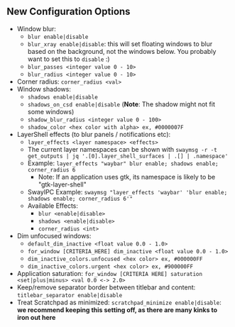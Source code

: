 ## New Configuration Options

+ Window blur:
    - `blur enable|disable`
    - `blur_xray enable|disable`: this will set floating windows to blur based on the background, not the windows below. You probably want to set this to `disable` :)
    - `blur_passes <integer value 0 - 10>`
    - `blur_radius <integer value 0 - 10>`
+ Corner radius: `corner_radius <val>`
+ Window shadows:
    - `shadows enable|disable`
    - `shadows_on_csd enable|disable` (**Note**: The shadow might not fit some windows)
    - `shadow_blur_radius <integer value 0 - 100>`
    - `shadow_color <hex color with alpha> ex, #0000007F`
+ LayerShell effects (to blur panels / notifications etc):
    - `layer_effects <layer namespace> <effects>`
    - The current layer namespaces can be shown with `swaymsg -r -t get_outputs | jq '.[0].layer_shell_surfaces | .[] | .namespace'`
    - Example: `layer_effects "waybar" blur enable; shadows enable; corner_radius 6`
      - Note: If an application uses gtk, its namespace is likely to be "gtk-layer-shell"
    - SwayIPC Example: `swaymsg "layer_effects 'waybar' 'blur enable; shadows enable; corner_radius 6'"`
    - Available Effects:
        - `blur <enable|disable>`
        - `shadows <enable|disable>`
        - `corner_radius <int>`
+ Dim unfocused windows:
    - `default_dim_inactive <float value 0.0 - 1.0>`
    - `for_window [CRITERIA_HERE] dim_inactive <float value 0.0 - 1.0>`
    - `dim_inactive_colors.unfocused <hex color> ex, #000000FF`
    - `dim_inactive_colors.urgent <hex color> ex, #900000FF`
+ Application saturation: `for_window [CRITERIA HERE] saturation <set|plus|minus> <val 0.0 <-> 2.0>`
+ Keep/remove separator border between titlebar and content: `titlebar_separator enable|disable`
+ Treat Scratchpad as minimized: `scratchpad_minimize enable|disable`: **we recommend keeping this setting off, as there are many kinks to iron out here**
